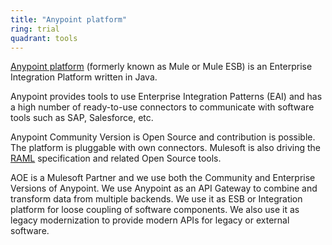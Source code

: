 ```yaml
---
title: "Anypoint platform"
ring: trial
quadrant: tools
---
```


[Anypoint platform](https://www.mulesoft.com/integration-resources) (formerly known as Mule or Mule ESB) is an Enterprise Integration Platform written in Java.

Anypoint provides tools to use Enterprise Integration Patterns (EAI) and has a high number of ready-to-use connectors to communicate with software tools such as SAP, Salesforce, etc.

Anypoint Community Version is Open Source and contribution is possible.
The platform is pluggable with own connectors.
Mulesoft is also driving the [RAML](/tools/raml.html) specification and related Open Source tools.

AOE is a Mulesoft Partner and we use both the Community and Enterprise Versions of Anypoint.
We use Anypoint as an API Gateway to combine and transform data from multiple backends.
We use it as ESB or Integration platform for loose coupling of software components.
We also use it as legacy modernization to provide modern APIs for legacy or external software.
